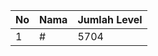 | No | Nama            | Jumlah Level |
|----|-----------------|--------------|
| 1  | #    |    5704        |
